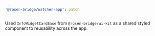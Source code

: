 ```yaml
---
'@rosen-bridge/watcher-app': patch
---
```


Used `InfoWidgetCardBase` from `@rosen-bridge/ui-kit` as a shared styled component to reusability across the app.
